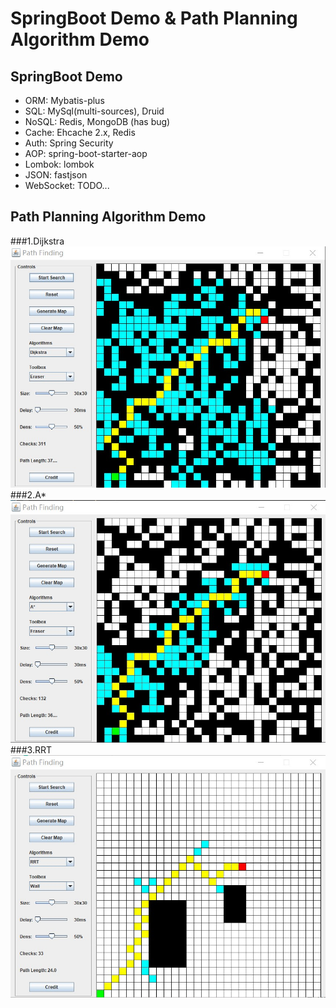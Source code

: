 # SpringBoot Demo & Path Planning Algorithm Demo
## SpringBoot Demo
* ORM: Mybatis-plus
* SQL: MySql(multi-sources), Druid
* NoSQL: Redis, MongoDB (has bug)
* Cache: Ehcache 2.x, Redis
* Auth: Spring Security
* AOP: spring-boot-starter-aop
* Lombok: lombok
* JSON: fastjson
* WebSocket: TODO...

## Path Planning Algorithm Demo
###1.Dijkstra
![Dijkstra Example](src/main/resources/assets/Dijkstra_Example.jpg)
###2.A*
![A* Example](src/main/resources/assets/A_Star_Example.jpg)
###3.RRT
![RRT Example](src/main/resources/assets/RRT_Example.jpg)

